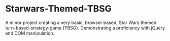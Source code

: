 # Starwars-Themed-TBSG

A minor project creating a very basic, browser based, Star Wars themed turn-based-strategy-game (TBSG). Demonstrating a proficiency with jQuery and DOM manipulation.
